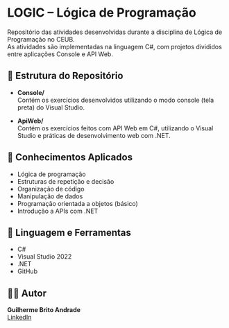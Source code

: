 # LOGIC – Lógica de Programação

Repositório das atividades desenvolvidas durante a disciplina de Lógica de Programação no CEUB.  
As atividades são implementadas na linguagem C#, com projetos divididos entre aplicações Console e API Web.

## 📁 Estrutura do Repositório

- **Console/**  
  Contém os exercícios desenvolvidos utilizando o modo console (tela preta) do Visual Studio.

- **ApiWeb/**  
  Contém os exercícios feitos com API Web em C#, utilizando o Visual Studio e práticas de desenvolvimento web com .NET.

## 🧠 Conhecimentos Aplicados

- Lógica de programação  
- Estruturas de repetição e decisão  
- Organização de código  
- Manipulação de dados  
- Programação orientada a objetos (básico)  
- Introdução a APIs com .NET  

## 🚀 Linguagem e Ferramentas

- C#  
- Visual Studio 2022  
- .NET  
- GitHub  

## 👨‍💻 Autor

**Guilherme Brito Andrade**  
[LinkedIn](https://linkedin.com/in/guilherme-brito-andrade-090b81348)
